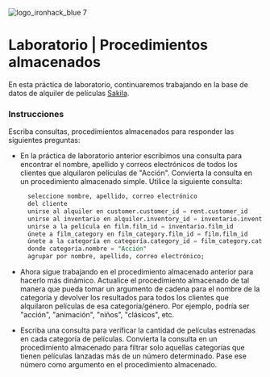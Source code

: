 ![logo_ironhack_blue 7](https://user-images.githubusercontent.com/23629340/40541063-a07a0a8a-601a-11e8-91b5-2f13e4e6b441.png)

# Laboratorio | Procedimientos almacenados

En esta práctica de laboratorio, continuaremos trabajando en la base de datos de alquiler de películas [Sakila](https://dev.mysql.com/doc/sakila/en/).

### Instrucciones

Escriba consultas, procedimientos almacenados para responder las siguientes preguntas:

- En la práctica de laboratorio anterior escribimos una consulta para encontrar el nombre, apellido y correos electrónicos de todos los clientes que alquilaron películas de "Acción". Convierta la consulta en un procedimiento almacenado simple. Utilice la siguiente consulta:

  ```sql
    seleccione nombre, apellido, correo electrónico
    del cliente
    unirse al alquiler en customer.customer_id = rent.customer_id
    unirse al inventario en alquiler.inventory_id = inventario.inventory_id
    unirse a la película en film.film_id = inventario.film_id
    únete a film_category en film_category.film_id = film.film_id
    únete a la categoría en categoría.category_id = film_category.category_id
    donde categoría.nombre = "Acción"
    agrupar por nombre, apellido, correo electrónico;
  ```

- Ahora sigue trabajando en el procedimiento almacenado anterior para hacerlo más dinámico. Actualice el procedimiento almacenado de tal manera que pueda tomar un argumento de cadena para el nombre de la categoría y devolver los resultados para todos los clientes que alquilaron películas de esa categoría/género. Por ejemplo, podría ser "acción", "animación", "niños", "clásicos", etc.

- Escriba una consulta para verificar la cantidad de películas estrenadas en cada categoría de películas. Convierta la consulta en un procedimiento almacenado para filtrar solo aquellas categorías que tienen películas lanzadas más de un número determinado. Pase ese número como argumento en el procedimiento almacenado.
